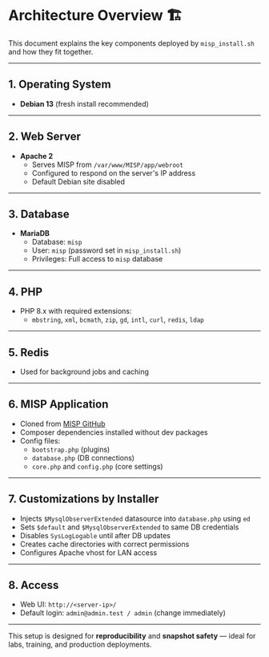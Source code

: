 # Architecture Overview 🏗

This document explains the key components deployed by `misp_install.sh` and how they fit together.

---

## 1. Operating System
- **Debian 13** (fresh install recommended)

---

## 2. Web Server
- **Apache 2**
  - Serves MISP from `/var/www/MISP/app/webroot`
  - Configured to respond on the server's IP address
  - Default Debian site disabled

---

## 3. Database
- **MariaDB**
  - Database: `misp`
  - User: `misp` (password set in `misp_install.sh`)
  - Privileges: Full access to `misp` database

---

## 4. PHP
- PHP 8.x with required extensions:
  - `mbstring`, `xml`, `bcmath`, `zip`, `gd`, `intl`, `curl`, `redis`, `ldap`

---

## 5. Redis
- Used for background jobs and caching

---

## 6. MISP Application
- Cloned from [MISP GitHub](https://github.com/MISP/MISP)
- Composer dependencies installed without dev packages
- Config files:
  - `bootstrap.php` (plugins)
  - `database.php` (DB connections)
  - `core.php` and `config.php` (core settings)

---

## 7. Customizations by Installer
- Injects `$MysqlObserverExtended` datasource into `database.php` using `ed`
- Sets `$default` and `$MysqlObserverExtended` to same DB credentials
- Disables `SysLogLogable` until after DB updates
- Creates cache directories with correct permissions
- Configures Apache vhost for LAN access

---

## 8. Access
- Web UI: `http://<server-ip>/`
- Default login: `admin@admin.test / admin` (change immediately)

---

This setup is designed for **reproducibility** and **snapshot safety** — ideal for labs, training, and production deployments.
